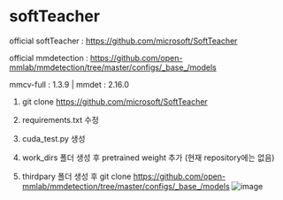 # softTeacher
official softTeacher : https://github.com/microsoft/SoftTeacher

official mmdetection : https://github.com/open-mmlab/mmdetection/tree/master/configs/_base_/models


mmcv-full : 1.3.9 | mmdet : 2.16.0

<inference>
  
1. git clone https://github.com/microsoft/SoftTeacher
  
2. requirements.txt 수정
  
3. cuda_test.py 생성
  
4. work_dirs 폴더 생성 후 pretrained weight 추가 (현재 repository에는 없음)
  
5. thirdpary 폴더 생성 후 git clone https://github.com/open-mmlab/mmdetection/tree/master/configs/_base_/models
![image](https://user-images.githubusercontent.com/73974211/163532714-84fbe6f6-a35b-4291-b655-1eb94ec4d16b.png)

